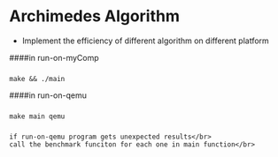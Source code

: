 # Archimedes Algorithm
* Implement the efficiency of different algorithm on different platform


####in run-on-myComp
###
    make && ./main
####in run-on-qemu
###
    make main qemu

###
    if run-on-qemu program gets unexpected results</br>
    call the benchmark funciton for each one in main function</br>



